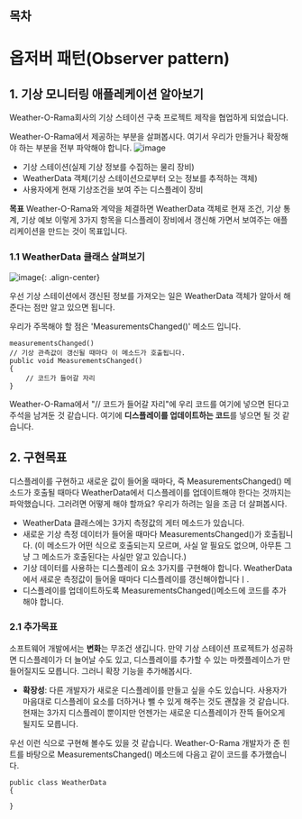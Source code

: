 ## 목차

# 옵저버 패턴(Observer pattern)

## 1. 기상 모니터링 애플레케이션 알아보기

Weather-O-Rama회사의 기상 스테이션 구축 프로젝트 제작을 협업하게 되었습니다.

Weather-O-Rama에서 제공하는 부분을 살펴봅시다. 여기서 우리가 만들거나 확장해야 하는 부분을 전부 파악해야 합니다.
![image](https://user-images.githubusercontent.com/40491724/184124857-5e3b4d1f-23ae-4c47-99c6-06f8457b519b.png)

- 기상 스테이션(실제 기상 정보를 수집하는 물리 장비)
- WeatherData 객체(기상 스테이션으로부터 오는 정보를 추적하는 객체)
- 사용자에게 현재 기상조건을 보여 주는 디스플레이 장비

**목표**
Weather-O-Rama와 계약을 체결하면 WeatherData 객체로 현재 조건, 기상 통계, 기상 예보 이렇게 3가지 항목을 디스플레이 장비에서 갱신해 가면서 보여주는 애플리케이션을 만드는 것이 목표입니다.


### 1.1 WeatherData 클래스 살펴보기

![image](https://user-images.githubusercontent.com/40491724/184126542-b36a9258-d5f4-4a87-b5e6-253c8b44eff2.png){: .align-center}

우선 기상 스테이션에서 갱신된 정보를 가져오는 일은 WeatherData 객체가 알아서 해 준다는 점만 알고 있으면 됩니다.

우리가 주목해야 할 점은 'MeasurementsChanged()' 메소드 입니다.

```CSharp
measurementsChanged()
// 기상 관측값이 갱신될 때마다 이 메소드가 호출됩니다.
public void MeasurementsChanged()
{
    // 코드가 들어갈 자리
}

```

Weather-O-Rama에서 "// 코드가 들어갈 자리"에 우리 코드를 여기에 넣으면 된다고 주석을 남겨둔 것 같습니다. 여기에 **디스플레이를 업데이트하는 코드**를 넣으면 될 것 같습니다.



## 2. 구현목표
디스플레이를 구현하고 새로운 값이 들어올 때마다, 즉 MeasurementsChanged() 메소드가 호출될 때마다 WeatherData에서 디스플레이를 업데이트해야 한다는 것까지는 파악했습니다. 그러려면 어떻게 해야 할까요? 우리가 하려는 일을 조금 더 살펴봅시다.
- WeatherData 클래스에는 3가지 측정값의 게터 메소드가 있습니다.
- 새로운 기상 측정 데이터가 들어올 때마다 MeasurementsChanged()가 호출됩니다. (이 메소드가 어떤 식으로 호출되는지 모르며, 사실 알 필요도 없으며, 아무튼 그냥 그 메소드가 호출된다는 사실만 알고 있습니다.)
- 기상 데이터를 사용하는 디스플레이 요소 3가지를 구현해야 합니다. WeatherData에서 새로운 측정값이 들어올 때마다 디스플레이를 갱신해야합니다ㅣ.
- 디스플레이를 업데이트하도록 MeasurementsChanged()메소드에 코드를 추가해야 합니다.


### 2.1 추가목표

소프트웨어 개발에서는 **변화**는 무조건 생깁니다. 만약 기상 스테이션 프로젝트가 성공하면 디스플레이가 더 늘어날 수도 있고, 디스플레이를 추가할 수 있는 마켓플레이스가 만들어질지도 모릅니다. 그러니 확장 기능을 추가해봅시다.
- **확장성**: 다른 개발자가 새로운 디스플레이를 만들고 싶을 수도 있습니다. 사용자가 마음대로 디스플레이 요소를 더하거나 뺄 수 있게 해주는 것도 괜찮을 것 같습니다. 현재는 3가지 디스플레이 뿐이지만 언젠가는 새로운 디스플레이가 잔뜩 들어오게 될지도 모릅니다.


우선 이런 식으로 구현해 볼수도 있을 것 같습니다. Weather-O-Rama 개발자가 준 힌트를 바탕으로 MeasurementsChanged() 메소드에 다음고 같이 코드를 추가했습니다.

```CSharp
public class WeatherData
{
    
}

```
